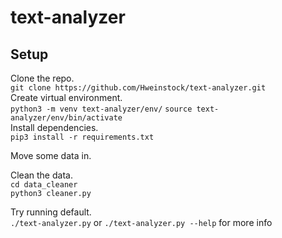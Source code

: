 # text-analyzer

## Setup

Clone the repo.  
`git clone https://github.com/Hweinstock/text-analyzer.git`  
Create virtual environment.  
`python3 -m venv text-analyzer/env/`
`source text-analyzer/env/bin/activate`  
Install dependencies.  
`pip3 install -r requirements.txt`  

Move some data in.  

Clean the data.  
`cd data_cleaner`  
`python3 cleaner.py` 

Try running default.  
`./text-analyzer.py` or `./text-analyzer.py --help` for more info



